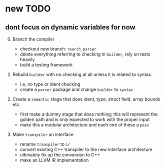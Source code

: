 # new TODO

## dont focus on dynamic variables for now

0. Branch the compiler
    - checkout new branch: `rearch_parser`
    - delete everything referring to checking in `builder`, rely on tests heavily
    - build a testing framework

1. Rebuild `builder` with no checking at all unless it is related to syntax.
    - i.e, no type or ident checking
    - create a `parser` package and change `builder` to `syntax`

2. Create a `semantic` stage that does ident, type, struct field, array bounds etc.
    - first make a dummy stage that does nothing; this will represent the golden path
      and is only expected to work with the proper input
    - make this a modular architecture and each one of these a `pass`

3. Make `transpiler` an interface
    - rename `transpiler` to `ir` 
    - convert existing C++ transpiler to the new interface architecture
    - ultimately fix up the conversion to C++
    - make an LLVM IR implementation